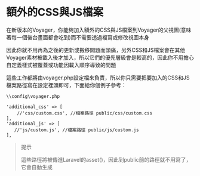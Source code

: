 # 額外的CSS與JS檔案

在新版本的Voyager，你能夠加入額外的CSS與JS檔案到Voyager的父視圖\(意味著每一個後台畫面都會吃到\)而不需要透過複寫或修改視圖本身

因此你就不用再為之後的更新或搬移問題而頭痛，另外CSS和JS檔案會在其他Voyager素材被載入後才加入，所以它們的優先層級會是較高的，因此你不用擔心自定義樣式被覆蓋或功能因載入順序導致的問題

這些工作都將由voyager.php設定檔來負責，所以你只需要把要加入的CSS和JS檔案路徑寫在設定裡頭即可，下面給你個例子參考：

```
\\config\voyager.php

'additional_css' => [
    //'css/custom.css', //檔案路徑 public/css/custom.css
],
'additional_js' => [
   //'js/custom.js', //檔案路徑 public/js/custom.js
],
```

> 提示
>
> 這些路徑將被傳進Laravel的asset\(\)，因此到public前的路徑就不用寫了，它會自動生成

